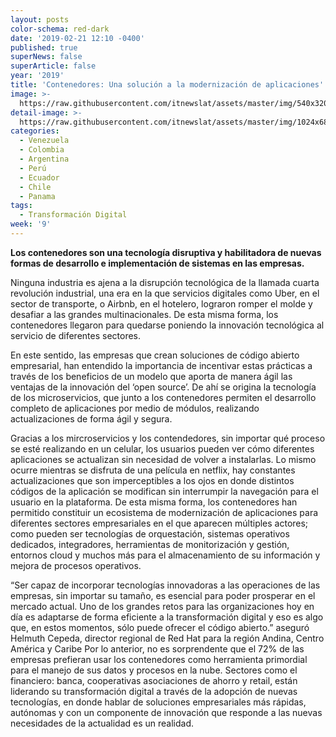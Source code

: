 ```yaml
---
layout: posts
color-schema: red-dark
date: '2019-02-21 12:10 -0400'
published: true
superNews: false
superArticle: false
year: '2019'
title: 'Contenedores: Una solución a la modernización de aplicaciones'
image: >-
  https://raw.githubusercontent.com/itnewslat/assets/master/img/540x320/programacion-pg.jpg
detail-image: >-
  https://raw.githubusercontent.com/itnewslat/assets/master/img/1024x680/programacion-g.jpg
categories:
  - Venezuela
  - Colombia
  - Argentina
  - Perú
  - Ecuador
  - Chile
  - Panama
tags:
  - Transformación Digital
week: '9'
---
```

**Los contenedores son una tecnología disruptiva y habilitadora de nuevas formas de desarrollo e implementación de sistemas en las empresas.**

Ninguna industria es ajena a la disrupción tecnológica de la llamada cuarta revolución industrial, una era en la que servicios digitales como Uber, en el sector de transporte, o Airbnb, en el hotelero, lograron romper el molde y desafiar a las grandes multinacionales. De esta misma forma, los contenedores llegaron para quedarse poniendo la innovación tecnológica al servicio de diferentes sectores.

En este sentido, las empresas que crean soluciones de código abierto empresarial, han entendido la importancia de incentivar estas prácticas a través de los beneficios de un modelo que aporta de manera ágil las ventajas de la innovación del ‘open source’. De ahí se origina la tecnología de los microservicios,  que junto a los contenedores permiten el desarrollo completo de aplicaciones por medio de módulos, realizando actualizaciones de forma ágil y segura. 

Gracias a los mircroservicios y los contendedores, sin importar qué proceso se esté realizando en un celular, los usuarios pueden ver cómo diferentes aplicaciones se actualizan sin necesidad de volver a instalarlas. Lo mismo ocurre mientras se disfruta de una película en netflix, hay constantes actualizaciones que son imperceptibles a los ojos en donde distintos códigos de la aplicación se modifican sin interrumpir la navegación para el usuario en la plataforma.
De esta misma forma, los contenedores han permitido constituir un ecosistema de modernización de aplicaciones para diferentes sectores empresariales en el que aparecen múltiples actores; como pueden ser tecnologías de orquestación, sistemas operativos dedicados, integradores, herramientas de monitorización y gestión, entornos cloud y muchos más para el almacenamiento de su información y mejora de procesos operativos.

“Ser capaz de incorporar tecnologías innovadoras a las operaciones de las empresas, sin importar su tamaño, es esencial para poder prosperar en el mercado actual. Uno de los grandes retos para las organizaciones hoy en día es adaptarse de forma eficiente a la transformación digital y eso es algo que, en estos momentos, sólo puede ofrecer el código abierto.” aseguró Helmuth Cepeda, director regional de Red Hat para la región Andina, Centro América y Caribe
Por lo anterior, no es sorprendente que el 72% de las empresas prefieran usar los contenedores como herramienta primordial para el manejo de sus datos y procesos en la nube.  Sectores como el  financiero: banca, cooperativas asociaciones de ahorro y retail, están liderando su transformación digital a través de la adopción de nuevas tecnologías, en donde hablar de soluciones empresariales más rápidas, autónomas y con un componente de innovación que responde a las nuevas necesidades de la actualidad es un realidad.
